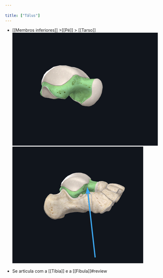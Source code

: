 ```yaml
---

title: ["Tálus"]
---
```

+ [[Membros inferiores]] >[[Pé]] >  [[Tarso]] 
![Pasted image 20210416162934.png](Pasted%20image%2020210416162934.png)
![Pasted image 20210416163045.png](Pasted%20image%2020210416163045.png)

+ Se articula com a [[Tíbia]] e a [[Fíbula]]#review 
